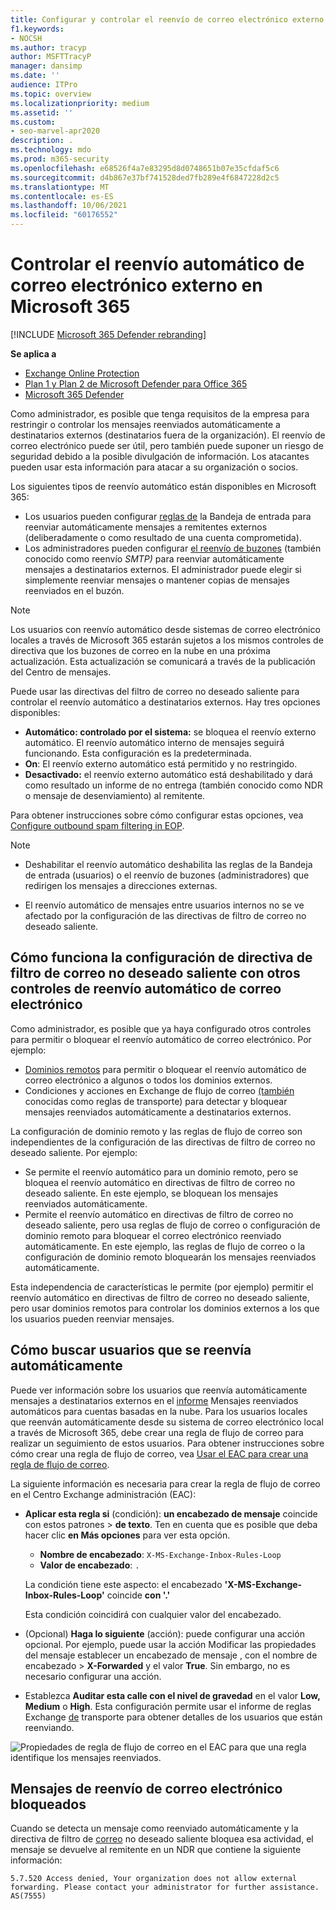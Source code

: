 ```yaml
---
title: Configurar y controlar el reenvío de correo electrónico externo, reenvío automático, acceso denegado 5.7.520, deshabilitar el reenvío externo, El administrador ha deshabilitado el reenvío externo, la directiva de correo no deseado saliente
f1.keywords:
- NOCSH
ms.author: tracyp
author: MSFTTracyP
manager: dansimp
ms.date: ''
audience: ITPro
ms.topic: overview
ms.localizationpriority: medium
ms.assetid: ''
ms.custom:
- seo-marvel-apr2020
description: .
ms.technology: mdo
ms.prod: m365-security
ms.openlocfilehash: e68526f4a7e83295d8d0748651b07e35cfdaf5c6
ms.sourcegitcommit: d4b867e37bf741528ded7fb289e4f6847228d2c5
ms.translationtype: MT
ms.contentlocale: es-ES
ms.lasthandoff: 10/06/2021
ms.locfileid: "60176552"
---
```

# <a name="control-automatic-external-email-forwarding-in-microsoft-365"></a>Controlar el reenvío automático de correo electrónico externo en Microsoft 365

[!INCLUDE [Microsoft 365 Defender rebranding](../includes/microsoft-defender-for-office.md)]

**Se aplica a**
- [Exchange Online Protection](exchange-online-protection-overview.md)
- [Plan 1 y Plan 2 de Microsoft Defender para Office 365](defender-for-office-365.md)
- [Microsoft 365 Defender](../defender/microsoft-365-defender.md)

Como administrador, es posible que tenga requisitos de la empresa para restringir o controlar los mensajes reenviados automáticamente a destinatarios externos (destinatarios fuera de la organización). El reenvío de correo electrónico puede ser útil, pero también puede suponer un riesgo de seguridad debido a la posible divulgación de información. Los atacantes pueden usar esta información para atacar a su organización o socios.

Los siguientes tipos de reenvío automático están disponibles en Microsoft 365:

- Los usuarios pueden configurar [reglas de](https://support.microsoft.com/office/c24f5dea-9465-4df4-ad17-a50704d66c59) la Bandeja de entrada para reenviar automáticamente mensajes a remitentes externos (deliberadamente o como resultado de una cuenta comprometida).
- Los administradores pueden configurar [el reenvío de buzones](/exchange/recipients-in-exchange-online/manage-user-mailboxes/configure-email-forwarding) (también conocido como reenvío _SMTP)_ para reenviar automáticamente mensajes a destinatarios externos. El administrador puede elegir si simplemente reenviar mensajes o mantener copias de mensajes reenviados en el buzón.

> [!NOTE]
> Los usuarios con reenvío automático desde sistemas de correo electrónico locales a través de Microsoft 365 estarán sujetos a los mismos controles de directiva que los buzones de correo en la nube en una próxima actualización. Esta actualización se comunicará a través de la publicación del Centro de mensajes.

Puede usar las directivas del filtro de correo no deseado saliente para controlar el reenvío automático a destinatarios externos. Hay tres opciones disponibles:

- **Automático: controlado por el sistema:** se bloquea el reenvío externo automático. El reenvío automático interno de mensajes seguirá funcionando. Esta configuración es la predeterminada.
- **On**: El reenvío externo automático está permitido y no restringido.
- **Desactivado:** el reenvío externo automático está deshabilitado y dará como resultado un informe de no entrega (también conocido como NDR o mensaje de desenviamiento) al remitente.

Para obtener instrucciones sobre cómo configurar estas opciones, vea [Configure outbound spam filtering in EOP](configure-the-outbound-spam-policy.md).

> [!NOTE]
>
> - Deshabilitar el reenvío automático deshabilita las reglas de la Bandeja de entrada (usuarios) o el reenvío de buzones (administradores) que redirigen los mensajes a direcciones externas.
>
> - El reenvío automático de mensajes entre usuarios internos no se ve afectado por la configuración de las directivas de filtro de correo no deseado saliente.


## <a name="how-the-outbound-spam-filter-policy-settings-work-with-other-automatic-email-forwarding-controls"></a>Cómo funciona la configuración de directiva de filtro de correo no deseado saliente con otros controles de reenvío automático de correo electrónico

Como administrador, es posible que ya haya configurado otros controles para permitir o bloquear el reenvío automático de correo electrónico. Por ejemplo:

- [Dominios remotos](/exchange/mail-flow-best-practices/remote-domains/remote-domains) para permitir o bloquear el reenvío automático de correo electrónico a algunos o todos los dominios externos.
- Condiciones y acciones en Exchange de flujo de correo [(también](/exchange/security-and-compliance/mail-flow-rules/mail-flow-rules) conocidas como reglas de transporte) para detectar y bloquear mensajes reenviados automáticamente a destinatarios externos.

La configuración de dominio remoto y las reglas de flujo de correo son independientes de la configuración de las directivas de filtro de correo no deseado saliente. Por ejemplo:

- Se permite el reenvío automático para un dominio remoto, pero se bloquea el reenvío automático en directivas de filtro de correo no deseado saliente. En este ejemplo, se bloquean los mensajes reenviados automáticamente.
- Permite el reenvío automático en directivas de filtro de correo no deseado saliente, pero usa reglas de flujo de correo o configuración de dominio remoto para bloquear el correo electrónico reenviado automáticamente. En este ejemplo, las reglas de flujo de correo o la configuración de dominio remoto bloquearán los mensajes reenviados automáticamente.

Esta independencia de características le permite (por ejemplo) permitir el reenvío automático en directivas de filtro de correo no deseado saliente, pero usar dominios remotos para controlar los dominios externos a los que los usuarios pueden reenviar mensajes.

## <a name="how-to-find-users-that-are-automatically-forwarding"></a>Cómo buscar usuarios que se reenvía automáticamente

Puede ver información sobre los usuarios que reenvía automáticamente mensajes a destinatarios externos en el [informe](/exchange/monitoring/mail-flow-reports/mfr-auto-forwarded-messages-report) Mensajes reenviados automáticos para cuentas basadas en la nube. Para los usuarios locales que reenván automáticamente desde su sistema de correo electrónico local a través de Microsoft 365, debe crear una regla de flujo de correo para realizar un seguimiento de estos usuarios. Para obtener instrucciones sobre cómo crear una regla de flujo de correo, vea [Usar el EAC para crear una regla de flujo de correo](/exchange/security-and-compliance/mail-flow-rules/manage-mail-flow-rules#use-the-eac-to-create-a-mail-flow-rule).

La siguiente información es necesaria para crear la regla de flujo de correo en el Centro Exchange administración (EAC):

- **Aplicar esta regla si** (condición): **un encabezado de mensaje** coincide con estos patrones \> **de texto**. Ten en cuenta que es posible que deba hacer clic **en Más opciones** para ver esta opción.
  - **Nombre de encabezado**: `X-MS-Exchange-Inbox-Rules-Loop`
  - **Valor de encabezado**: `.`

  La condición tiene este aspecto: el encabezado **'X-MS-Exchange-Inbox-Rules-Loop'** coincide **con '.'**

  Esta condición coincidirá con cualquier valor del encabezado.

- (Opcional) **Haga lo siguiente** (acción): puede configurar una acción opcional. Por ejemplo, puede usar  la acción Modificar las propiedades del mensaje establecer un encabezado de mensaje , con el nombre de encabezado \>  **X-Forwarded** y el valor **True**. Sin embargo, no es necesario configurar una acción.
- Establezca **Auditar esta calle con el nivel de gravedad** en el valor **Low,** **Medium** o **High**. Esta configuración permite usar el informe de reglas Exchange [de](view-email-security-reports.md#exchange-transport-rule-report) transporte para obtener detalles de los usuarios que están reenviando.

![Propiedades de regla de flujo de correo en el EAC para que una regla identifique los mensajes reenviados.](../../media/mail-flow-rule-for-forwarded-messages.png)

## <a name="blocked-email-forwarding-messages"></a>Mensajes de reenvío de correo electrónico bloqueados

Cuando se detecta un mensaje como reenviado  automáticamente y la directiva de filtro de [correo](configure-the-outbound-spam-policy.md) no deseado saliente bloquea esa actividad, el mensaje se devuelve al remitente en un NDR que contiene la siguiente información:

`5.7.520 Access denied, Your organization does not allow external forwarding. Please contact your administrator for further assistance. AS(7555)`

